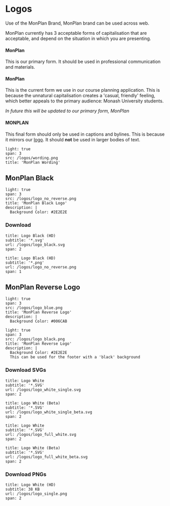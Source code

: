 # Logos

Use of the MonPlan Brand, MonPlan brand can be used across web.

MonPlan currently has 3 acceptable forms of capitalisation that are acceptable, and depend on the situation in which you are presenting.

#### MonPlan

This is our primary form. It should be used in professional communication and materials.

#### MonPlan

This is the current form we use in our course planning application. This is because the unnatural capitalisation creates a 'casual, friendly' feeling, which better appeals to the primary audience: Monash University students.

_In future this will be updated to our primary form, MonPlan_

#### MONPLAN

This final form should only be used in captions and bylines. This is because it mirrors our [logo](?a=monplan-black). It should **not** be used in larger bodies of text.

```image
light: true
span: 3
src: /logos/wording.png
title: 'MonPlan Wording'
```

## MonPlan Black

```image
light: true
span: 3
src: /logos/logo_no_reverse.png
title: 'MonPlan Black Logo'
description: |
  Background Color: #2E2E2E
```

### Download

```download
title: Logo Black (HD)
subtitle: '*.svg'
url: /logos/logo_black.svg
span: 2
```

```download
title: Logo Black (HD)
subtitle: '*.png'
url: /logos/logo_no_reverse.png
span: 1
```

## MonPlan Reverse Logo

```image
light: true
span: 3
src: /logos/logo_blue.png
title: 'MonPlan Reverse Logo'
description: |
  Background Color: #006CAB
```

```image
light: true
span: 3
src: /logos/logo_black.png
title: 'MonPlan Reverse Logo'
description: |
  Background Color: #2E2E2E
  This can be used for the footer with a 'black' background
```

### Download SVGs

```download
title: Logo White
subtitle: '*.SVG'
url: /logos/logo_white_single.svg
span: 2
```

```download
title: Logo White (Beta)
subtitle: '*.SVG'
url: /logos/logo_white_single_beta.svg
span: 2
```

```download
title: Logo White
subtitle: '*.SVG'
url: /logos/logo_full_white.svg
span: 2
```

```download
title: Logo White (Beta)
subtitle: '*.SVG'
url: /logos/logo_full_white_beta.svg
span: 2
```

### Download PNGs

```download
title: Logo White (HD)
subtitle: 38 KB
url: /logos/logo_single.png
span: 2
```
